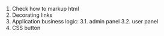 1. Check how to markup html
2. Decorating links
3. Application business logic:
    3.1. admin panel
    3.2. user panel
4. CSS button